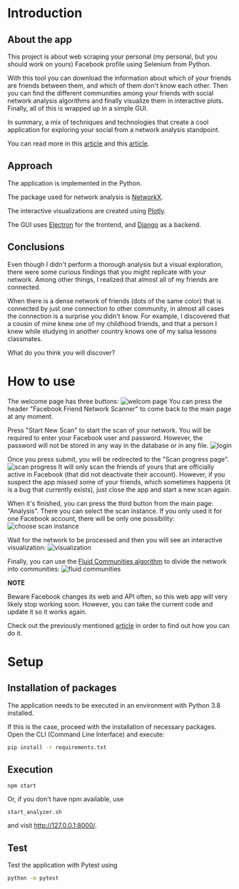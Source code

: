 # Introduction

## About the app

This project is about web scraping your personal (my personal, but you should work on yours) Facebook profile using Selenium from Python.

With this tool you can download the information about which of your friends are friends between them, and which of them don't know each other.
Then you can find the different communities among your friends with social network analysis algorithms and finally visualize them in interactive plots.
Finally, all of this is wrapped up in a simple GUI.

In summary, a mix of techniques and technologies that create a cool application for exploring your social from a network analysis standpoint.

You can read more in this [article](https://medium.com/analytics-vidhya/read-your-network-of-friends-in-facebook-by-scraping-with-python-a012adabb713) and this [article](https://rubchume.medium.com/organize-your-wedding-with-social-network-analysis-in-python-aeab9d8814b3).

## Approach
The application is implemented in the Python.

The package used for network analysis is [NetworkX](https://networkx.org/).

The interactive visualizations are created using [Plotly](https://plotly.com/).

The GUI uses [Electron](https://www.electronjs.org/) for the frontend, and [Django](https://www.djangoproject.com/) as a backend.

## Conclusions

Even though I didn't perform a thorough analysis but a visual exploration, there were some curious findings that you might replicate with your network.
Among other things, I realized that almost all of my friends are connected.

When there is a dense network of friends (dots of the same color) that is connected by just one connection to other community, in almost all cases the connection is a surprise you didn't know.
For example, I discovered that a cousin of mine knew one of my childhood friends, and that a person I knew while studying in another country knows one of my salsa lessons classmates.

What do you think you will discover?

# How to use
The welcome page has three buttons:
![welcom page](sample_data/main_page.PNG)
You can press the header "Facebook Friend Network Scanner" to come back to the main page at any moment.

Press "Start New Scan" to start the scan of your network. You will be required to enter your Facebook user and password.
However, the password will not be stored in any way in the database or in any file.
![login](sample_data/login.png)

Once you press submit, you will be redirected to the "Scan progress page".
![scan progress](sample_data/scanning_network_print.PNG)
It will only scan the friends of yours that are officially active in Facebook (that did not deactivate their account).
However, if you suspect the app missed some of your friends, which sometimes happens (it is a bug that currently exists), just close the app and start a new scan again.

When it's finished, you can press the third button from the main page: "Analysis".
There you can select the scan instance. If you only used it for one Facebook account, there will be only one possibility:
![choose scan instance](sample_data/choose_scan_instance.PNG)

Wait for the network to be processed and then you will see an interactive visualization:
![visualization](sample_data/visualization.PNG)

Finally, you can use the [Fluid Communities algorithm](https://networkx.org/documentation/stable/reference/algorithms/generated/networkx.algorithms.community.asyn_fluid.asyn_fluidc.html#networkx.algorithms.community.asyn_fluid.asyn_fluidc) to divide the network into communities:
![fluid communities](sample_data/fluid_communities_web_app.PNG)

**NOTE**
 
Beware Facebook changes its web and API often, so this web app will very likely stop working soon. However, you can take the current code and update it so it works again.

Check out the previously mentioned [article](https://www.listeningtothedata.com/posts/read-your-network-of-friends-in-facebook-by-scraping-with-python/) in order to find out how you can do it.   

# Setup
## Installation of packages
The application needs to be executed in an environment with Python 3.8 installed.

If this is the case, proceed with the installation of necessary packages. Open the CLI (Command Line Interface) and execute:
```bash
pip install -r requirements.txt
```

## Execution
```
npm start
```

Or, if you don't have npm available, use
```
start_analyzer.sh
```
and visit http://127.0.0.1:8000/.

## Test
Test the application with Pytest using
```bash
python -m pytest
```
